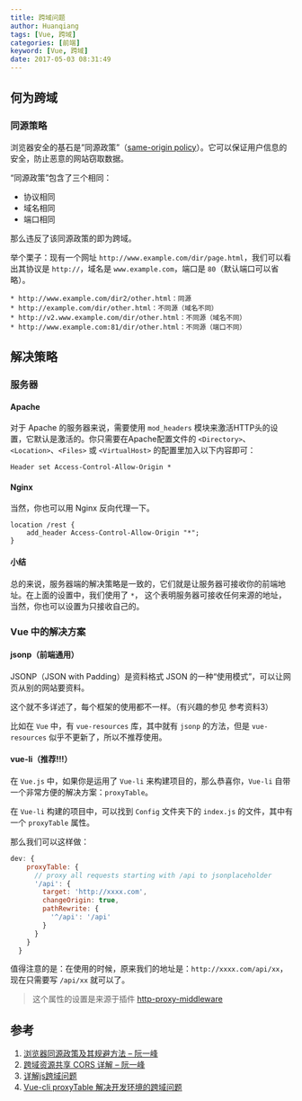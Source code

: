 ```yaml
---
title: 跨域问题
author: Huanqiang
tags: [Vue, 跨域]
categories: [前端]
keyword: [Vue, 跨域]
date: 2017-05-03 08:31:49
---
```


## 何为跨域

### 同源策略

浏览器安全的基石是”同源政策”（[same-origin policy](https://en.wikipedia.org/wiki/Same-origin_policy)）。它可以保证用户信息的安全，防止恶意的网站窃取数据。

<!-- more -->

“同源政策”包含了三个相同： 

- 协议相同
- 域名相同
- 端口相同

那么违反了该同源政策的即为跨域。

举个栗子：现有一个网址 `http://www.example.com/dir/page.html`，我们可以看出其协议是 `http://`，域名是 `www.example.com`，端口是 `80`（默认端口可以省略）。

```
* http://www.example.com/dir2/other.html：同源
* http://example.com/dir/other.html：不同源（域名不同）
* http://v2.www.example.com/dir/other.html：不同源（域名不同）
* http://www.example.com:81/dir/other.html：不同源（端口不同）
```

## 解决策略

### 服务器

#### Apache

对于 Apache 的服务器来说，需要使用 `mod_headers` 模块来激活HTTP头的设置，它默认是激活的。你只需要在Apache配置文件的 `<Directory>`、 `<Location>`、`<Files>` 或 `<VirtualHost>` 的配置里加入以下内容即可：

```http
Header set Access-Control-Allow-Origin *  
```

#### Nginx

当然，你也可以用 Nginx 反向代理一下。

```nginx
location /rest {
	add_header Access-Control-Allow-Origin "*";
}
```

#### 小结

总的来说，服务器端的解决策略是一致的，它们就是让服务器可接收你的前端地址。在上面的设置中，我们使用了 `*`， 这个表明服务器可接收任何来源的地址，当然，你也可以设置为只接收自己的。

### Vue 中的解决方案

#### jsonp（前端通用）

JSONP（JSON with Padding）是资料格式 JSON 的一种“使用模式”，可以让网页从别的网站要资料。

这个就不多详述了，每个框架的使用都不一样。（有兴趣的参见 参考资料3）

比如在 `Vue` 中，有 `vue-resources` 库，其中就有 `jsonp` 的方法，但是 `vue-resources` 似乎不更新了，所以不推荐使用。

#### vue-li（推荐!!!）

在 `Vue.js` 中，如果你是运用了 `Vue-li` 来构建项目的，那么恭喜你，`Vue-li` 自带一个非常方便的解决方案：`proxyTable`。

在 `Vue-li` 构建的项目中，可以找到 `Config` 文件夹下的 `index.js` 的文件，其中有一个 `proxyTable` 属性。

那么我们可以这样做：

```javascript
dev: {
    proxyTable: {
      // proxy all requests starting with /api to jsonplaceholder
      '/api': {
        target: 'http://xxxx.com',
        changeOrigin: true,
        pathRewrite: {
          '^/api': '/api'
        }
      }
    }
  }
```

值得注意的是：在使用的时候，原来我们的地址是：`http://xxxx.com/api/xx`，现在只需要写 `/api/xx` 就可以了。

> 这个属性的设置是来源于插件 [http-proxy-middleware](https://github.com/chimurai/http-proxy-middleware)

## 参考

1. [浏览器同源政策及其规避方法 – 阮一峰](http://www.ruanyifeng.com/blog/2016/04/same-origin-policy.html)
2. [跨域资源共享 CORS 详解 – 阮一峰](http://www.ruanyifeng.com/blog/2016/04/cors.html)
3. [详解js跨域问题](https://segmentfault.com/a/1190000000718840)
4. [Vue-cli proxyTable 解决开发环境的跨域问题](http://www.jianshu.com/p/95b2caf7e0da)